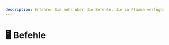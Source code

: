```yaml
---
description: Erfahren Sie mehr über die Befehle, die in Plazma verfügbar sind.
---
```


# 🖥️ Befehle

